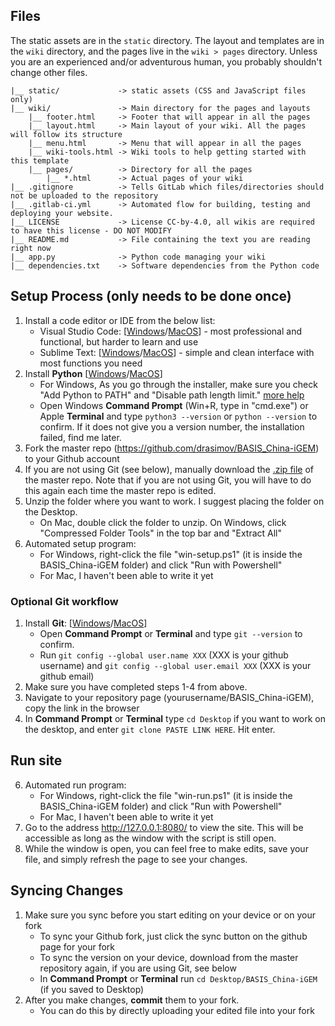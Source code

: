 ## Files

The static assets are in the `static` directory. The layout and templates are in the `wiki` directory, and the pages live in the `wiki > pages` directory. Unless you are an experienced and/or adventurous human, you probably shouldn't change other files.

    |__ static/             -> static assets (CSS and JavaScript files only)
    |__ wiki/               -> Main directory for the pages and layouts
        |__ footer.html     -> Footer that will appear in all the pages
        |__ layout.html     -> Main layout of your wiki. All the pages will follow its structure
        |__ menu.html       -> Menu that will appear in all the pages
        |__ wiki-tools.html -> Wiki tools to help getting started with this template
        |__ pages/          -> Directory for all the pages
            |__ *.html      -> Actual pages of your wiki
    |__ .gitignore          -> Tells GitLab which files/directories should not be uploaded to the repository
    |__ .gitlab-ci.yml      -> Automated flow for building, testing and deploying your website.
    |__ LICENSE             -> License CC-by-4.0, all wikis are required to have this license - DO NOT MODIFY
    |__ README.md           -> File containing the text you are reading right now
    |__ app.py              -> Python code managing your wiki
    |__ dependencies.txt    -> Software dependencies from the Python code


## Setup Process (only needs to be done once)

1. Install a code editor or IDE from the below list:
   * Visual Studio Code: [[Windows](https://code.visualstudio.com/sha/download?build=stable&os=win32-x64-user)/[MacOS](https://code.visualstudio.com/sha/download?build=stable&os=darwin-universal)] - most professional and functional, but harder to learn and use
   * Sublime Text: [[Windows](https://www.sublimetext.com/download_thanks?target=win-x64)/[MacOS](https://www.sublimetext.com/download_thanks?target=mac)] - simple and clean interface with most functions you need
2. Install **Python** [[Windows](https://www.python.org/ftp/python/3.11.2/python-3.11.2-amd64.exe)/[MacOS](https://www.python.org/ftp/python/3.11.2/python-3.11.2-macos11.pkg)]
   * For Windows, As you go through the installer, make sure you check "Add Python to PATH" and "Disable path length limit." [more help](https://www.tomshardware.com/how-to/install-python-on-windows-10-and-11)
   * Open Windows **Command Prompt** (Win+R, type in "cmd.exe") or Apple **Terminal** and type `python3 --version` or `python --version` to confirm. If it does not give you a version number, the installation failed, find me later.
4. Fork the master repo (https://github.com/drasimov/BASIS_China-iGEM) to your Github account
5. If you are not using Git (see below), manually download the [.zip file](https://github.com/drasimov/BASIS_China-iGEM/archive/refs/heads/main.zip) of the master repo. Note that if you are not using Git, you will have to do this again each time the master repo is edited.
6. Unzip the folder where you want to work. I suggest placing the folder on the Desktop.
   * On Mac, double click the folder to unzip. On Windows, click "Compressed Folder Tools" in the top bar and "Extract All"
5. Automated setup program:
    * For Windows, right-click the file "win-setup.ps1" (it is inside the BASIS_China-iGEM folder) and click "Run with Powershell"
    * For Mac, I haven't been able to write it yet
  
### Optional Git workflow

1. Install **Git**: [[Windows](https://github.com/git-for-windows/git/releases/download/v2.39.2.windows.1/Git-2.39.2-64-bit.exe)/[MacOS](https://sourceforge.net/projects/git-osx-installer/files/git-2.15.0-intel-universal-mavericks.dmg/download)]
   * Open **Command Prompt** or **Terminal** and type `git --version` to confirm. 
   * Run `git config --global user.name XXX` (XXX is your github username) and `git config --global user.email XXX` (XXX is your github email)
2. Make sure you have completed steps 1-4 from above.
3. Navigate to your repository page (yourusername/BASIS_China-iGEM), copy the link in the browser
4. In **Command Prompt** or **Terminal** type `cd Desktop` if you want to work on the desktop, and enter `git clone PASTE LINK HERE`. Hit enter.

## Run site

6. Automated run program:
    * For Windows, right-click the file "win-run.ps1" (it is inside the BASIS_China-iGEM folder) and click "Run with Powershell"
    * For Mac, I haven't been able to write it yet
7. Go to the address http://127.0.0.1:8080/ to view the site. This will be accessible as long as the window with the script is still open. 
8. While the window is open, you can feel free to make edits, save your file, and simply refresh the page to see your changes.

## Syncing Changes

1. Make sure you sync before you start editing on your device or on your fork
    * To sync your Github fork, just click the sync button on the github page for your fork
    * To sync the version on your device, download from the master repository again, if you are using Git, see below
    * In **Command Prompt** or **Terminal** run `cd Desktop/BASIS_China-iGEM` (if you saved to Desktop)
2. After you make changes, **commit** them to your fork.
    * You can do this by directly uploading your edited file into your fork

